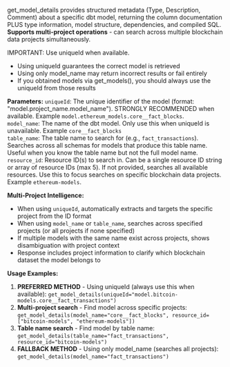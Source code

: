 get_model_details provides structured metadata (Type, Description, Comment) about a specific dbt model, returning the column documentation PLUS type information, model structure, dependencies, and compiled SQL. **Supports multi-project operations** - can search across multiple blockchain data projects simultaneously.

IMPORTANT: Use uniqueId when available.  
 - Using uniqueId guarantees the correct model is retrieved  
 - Using only model_name may return incorrect results or fail entirely  
 - If you obtained models via get_models(), you should always use the uniqueId from those results  

**Parameters:**
`uniqueId`: The unique identifier of the model (format: "model.project_name.model_name"). STRONGLY RECOMMENDED when available. Example `model.ethereum_models.core__fact_blocks`.   
`model_name`: The name of the dbt model. Only use this when uniqueId is unavailable. Example `core__fact_blocks`  
`table_name`: The table name to search for (e.g., `fact_transactions`). Searches across all schemas for models that produce this table name. Useful when you know the table name but not the full model name.   
`resource_id`: Resource ID(s) to search in. Can be a single resource ID string or array of resource IDs (max 5). If not provided, searches all available resources. Use this to focus searches on specific blockchain data projects. Example `ethereum-models`.  

**Multi-Project Intelligence:**
- When using `uniqueId`, automatically extracts and targets the specific project from the ID format
- When using `model_name` or `table_name`, searches across specified projects (or all projects if none specified)
- If multiple models with the same name exist across projects, shows disambiguation with project context
- Response includes project information to clarify which blockchain dataset the model belongs to

**Usage Examples:**
1. **PREFERRED METHOD** - Using uniqueId (always use this when available): `get_model_details(uniqueId="model.bitcoin-models.core__fact_transactions")`
2. **Multi-project search** - Find model across specific projects: `get_model_details(model_name="core__fact_blocks", resource_id=["bitcoin-models", "ethereum-models"])`
3. **Table name search** - Find model by table name: `get_model_details(table_name="fact_transactions", resource_id="bitcoin-models")`
4. **FALLBACK METHOD** - Using only model_name (searches all projects): `get_model_details(model_name="fact_transactions")`
